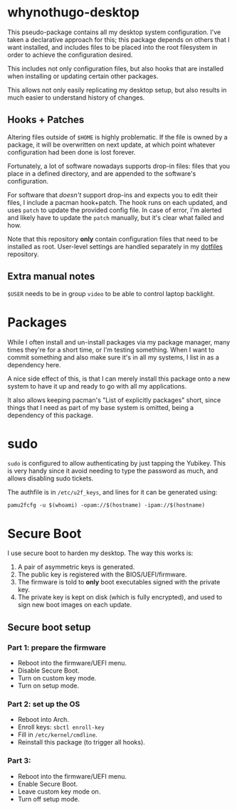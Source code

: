 # whynothugo-desktop

This pseudo-package contains all my desktop system configuration. I've taken a
declarative approach for this; this package depends on others that I want
installed, and includes files to be placed into the root filesystem in order to
achieve the configuration desired.

This includes not only configuration files, but also hooks that are installed
when installing or updating certain other packages.

This allows not only easily replicating my desktop setup, but also results in
much easier to understand history of changes.

## Hooks + Patches

Altering files outside of `$HOME` is highly problematic. If the file is owned
by a package, it will be overwritten on next update, at which point whatever
configuration had been done is lost forever.

Fortunately, a lot of software nowadays supports drop-in files: files that you
place in a defined directory, and are appended to the software's configuration.

For software that _doesn't_ support drop-ins and expects you to edit their
files, I include a pacman hook+patch. The hook runs on each updated, and uses
`patch` to update the provided config file. In case of error, I'm alerted and
likely have to update the `patch` manually, but it's clear what failed and how.

Note that this repository **only** contain configuration files that need
to be installed as root. User-level settings are handled separately in my
[dotfiles][dotfiles] repository.

[dotfiles]: https://git.sr.ht/~whynothugo/dotfiles

## Extra manual notes

`$USER` needs to be in group `video` to be able to control laptop backlight.

# Packages

While I often install and un-install packages via my package manager, many times
they're for a short time, or I'm testing something. When I want to commit
something and also make sure it's in all my systems, I list in as a dependency
here.

A nice side effect of this, is that I can merely install this package onto a
new system to have it up and ready to go with all my applications.

It also allows keeping pacman's "List of explicitly packages" short, since
things that I need as part of my base system is omitted, being a dependency of
this package.

# sudo

`sudo` is configured to allow authenticating by just tapping the Yubikey. This
is very handy since it avoid needing to type the password as much, and allows
disabling sudo tickets.

The authfile is in `/etc/u2f_keys`, and lines for it can be generated using:

    pamu2fcfg -u $(whoami) -opam://$(hostname) -ipam://$(hostname)

# Secure Boot

I use secure boot to harden my desktop. The way this works is:

1. A pair of asymmetric keys is generated.
2. The public key is registered with the BIOS/UEFI/firmware.
3. The firmware is told to **only** boot executables signed with the private
   key.
4. The private key is kept on disk (which is fully encrypted), and used to sign
   new boot images on each update.

## Secure boot setup

### Part 1: prepare the firmware

- Reboot into the firmware/UEFI menu.
- Disable Secure Boot.
- Turn on custom key mode.
- Turn on setup mode.

### Part 2: set up the OS

- Reboot into Arch.
- Enroll keys: `sbctl enroll-key`
- Fill in `/etc/kernel/cmdline`.
- Reinstall this package (to trigger all hooks).

### Part 3:

- Reboot into the firmware/UEFI menu.
- Enable Secure Boot.
- Leave custom key mode on.
- Turn off setup mode.
